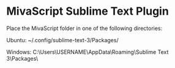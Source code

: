 MivaScript Sublime Text Plugin
================================

Place the MivaScript folder in one of the following directories:

Ubuntu: ~/.config/sublime-text-3/Packages/

Windows: C:\Users\USERNAME\AppData\Roaming\Sublime Text 3\Packages\
